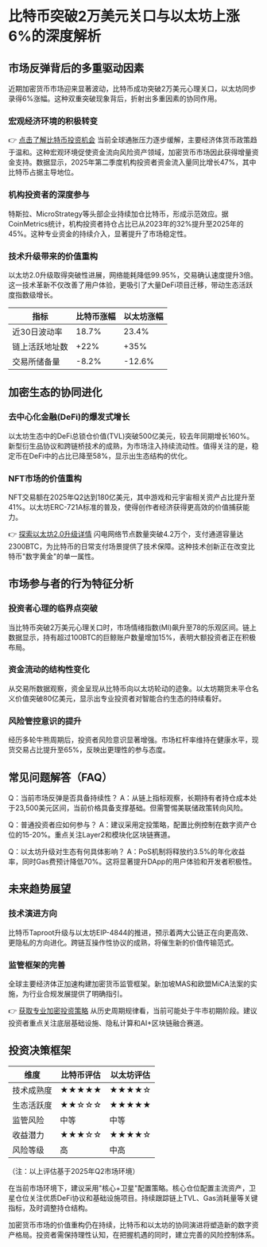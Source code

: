 # 比特币突破2万美元关口与以太坊上涨6%的深度解析

## 市场反弹背后的多重驱动因素

近期加密货币市场迎来显著波动，比特币成功突破2万美元心理关口，以太坊同步录得6%涨幅。这种双重突破现象背后，折射出多重因素的协同作用。

### 宏观经济环境的积极转变
👉 [点击了解比特币投资机会](https://bit.ly/okx_welcome)
当前全球通胀压力逐步缓解，主要经济体货币政策趋于温和。这种宏观环境促使资金流向风险资产领域，加密货币市场因此获得增量资金支持。数据显示，2025年第二季度机构投资者资金流入量同比增长47%，其中比特币占据主导地位。

### 机构投资者的深度参与
特斯拉、MicroStrategy等头部企业持续加仓比特币，形成示范效应。据CoinMetrics统计，机构投资者持仓占比已从2023年的32%提升至2025年的45%。这种专业资金的持续介入，显著提升了市场稳定性。

### 技术升级带来的价值重构
以太坊2.0升级取得突破性进展，网络能耗降低99.95%，交易确认速度提升3倍。这一技术革新不仅改善了用户体验，更吸引了大量DeFi项目迁移，带动生态活跃度指数级增长。

| 指标          | 比特币涨幅 | 以太坊涨幅 |
|---------------|------------|------------|
| 近30日波动率  | 18.7%      | 23.4%      |
| 链上活跃地址数| +22%       | +35%       |
| 交易所储备量  | -8.2%      | -12.6%     |

## 加密生态的协同进化

### 去中心化金融(DeFi)的爆发式增长
以太坊生态中的DeFi总锁仓价值(TVL)突破500亿美元，较去年同期增长160%。新型衍生品协议和跨链桥技术的成熟，为市场注入持续流动性。值得关注的是，稳定币在DeFi中的占比已降至58%，显示出生态结构的优化。

### NFT市场的价值重构
NFT交易额在2025年Q2达到180亿美元，其中游戏和元宇宙相关资产占比提升至41%。以太坊ERC-721A标准的普及，使得创作者经济获得更高效的价值捕获能力。

👉 [探索以太坊2.0升级详情](https://bit.ly/okx_welcome)
闪电网络节点数量突破4.2万个，支付通道容量达2300BTC，为比特币的日常支付场景提供了技术保障。这种技术创新正在改变比特币"数字黄金"的单一属性。

## 市场参与者的行为特征分析

### 投资者心理的临界点突破
当比特币突破2万美元心理关口时，市场情绪指数(MI)飙升至78的乐观区间。链上数据显示，持有超过100BTC的巨鲸账户数量增加15%，表明大额投资者正在积极布局。

### 资金流动的结构性变化
从交易所数据观察，资金呈现从比特币向以太坊轮动的迹象。以太坊期货未平仓名义价值突破80亿美元，显示出专业投资者对智能合约生态的持续看好。

### 风险管控意识的提升
经历多轮牛熊周期后，投资者风险意识显著增强。市场杠杆率维持在健康水平，现货交易占比提升至65%，反映出更理性的参与态度。

## 常见问题解答（FAQ）

Q：当前市场反弹是否具备持续性？
A：从链上指标观察，长期持有者持仓成本处于23,500美元区间，当前价格具备支撑基础。但需警惕美联储政策转向风险。

Q：普通投资者应如何参与？
A：建议采用定投策略，配置比例控制在数字资产仓位的15-20%。重点关注Layer2和模块化区块链赛道。

Q：以太坊升级对生态有何具体影响？
A：PoS机制将释放约3.5%的年化收益率，同时Gas费预计降低70%。这将显著提升DApp的用户体验和开发者积极性。

## 未来趋势展望

### 技术演进方向
比特币Taproot升级与以太坊EIP-4844的推进，预示着两大公链正在向更高效、更隐私的方向进化。跨链互操作性协议的成熟，将催生新的价值传输范式。

### 监管框架的完善
全球主要经济体正加速构建加密货币监管框架。新加坡MAS和欧盟MiCA法案的实施，为行业合规发展提供了明确指引。

👉 [获取专业加密投资策略](https://bit.ly/okx_welcome)
从历史周期规律看，当前可能处于牛市初期阶段。建议投资者重点关注底层基础设施、隐私计算和AI+区块链融合赛道。

## 投资决策框架

| 维度         | 比特币评估 | 以太坊评估 |
|--------------|------------|------------|
| 技术成熟度   | ★★★★★     | ★★★★☆     |
| 生态活跃度   | ★★☆☆☆     | ★★★★★     |
| 监管风险     | 中等       | 中等       |
| 收益潜力     | ★★★☆☆     | ★★★★☆     |
| 风险等级     | 高         | 中高       |

（注：以上评估基于2025年Q2市场环境）

在当前市场环境下，建议采用"核心+卫星"配置策略。核心仓位配置主流资产，卫星仓位关注优质DeFi协议和基础设施项目。持续跟踪链上TVL、Gas消耗量等关键指标，及时调整持仓结构。

加密货币市场的价值重构仍在持续，比特币和以太坊的协同演进将塑造新的数字资产格局。投资者需保持理性认知，在把握机遇的同时，建立完善的风险控制体系。